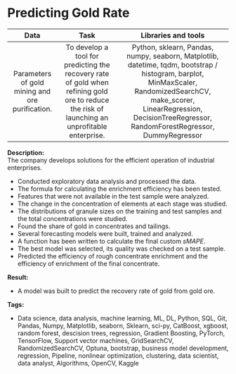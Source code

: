 # Predicting Gold Rate
| Data            |  Task                | Libraries and tools | 
| :--------------: | :---------------------------: |:----------------------:|
|  Parameters of gold mining and ore purification.| To develop a tool for predicting the recovery rate of gold when refining gold ore to reduce the risk of launching an unprofitable enterprise.| Python, sklearn, Pandas, numpy, seaborn, Matplotlib, datetime, tqdm, bootstrap / histogram, barplot, MinMaxScaler, RandomizedSearchCV, make_scorer, LinearRegression, DecisionTreeRegressor, RandomForestRegressor, DummyRegressor|


**Description:**  
The company develops solutions for the efficient operation of industrial enterprises.  
- Conducted exploratory data analysis and processed the data.
- The formula for calculating the enrichment efficiency has been tested.
- Features that were not available in the test sample were analyzed.
- The change in the concentration of elements at each stage was studied.
- The distributions of granule sizes on the training and test samples and the total concentrations were studied.
- Found the share of gold in concentrates and tailings.
- Several forecasting models were built, trained and analyzed.
- A function has been written to calculate the final custom *sMAPE*.
- The best model was selected, its quality was checked on a test sample.
- Predicted the efficiency of rough concentrate enrichment and the efficiency of enrichment of the final concentrate. 
  

**Result:**
- A model was built to predict the recovery rate of gold from gold ore. 
  
**Tags:**
- Data science, data analysis, machine learning, ML, DL, Python, SQL, Git, Pandas, Numpy, Matplotlib, seaborn, Sklearn, sci-py, CatBoost, xgboost, random forest, descision trees, regression, Gradient Boosting, PyTorch, TensorFlow, Support vector machines, GridSearchCV, RandomizedSearchCV, Optuna, bootstrap, business model development, regression, Pipeline, nonlinear optimization, clustering, data scientist, data analyst, Algorithms, OpenCV, Kaggle
